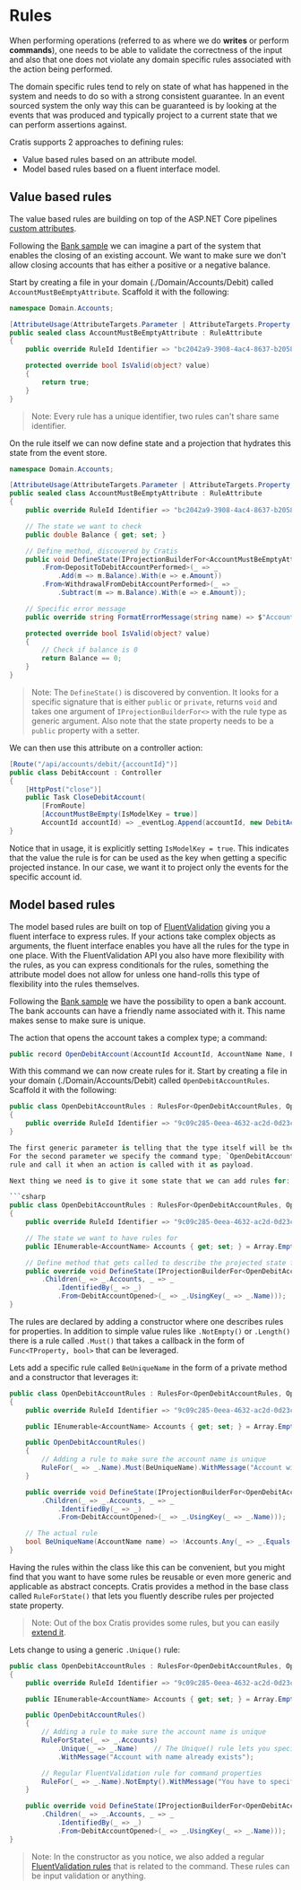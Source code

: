 # Rules

When performing operations (referred to as where we do **writes** or perform **commands**),
one needs to be able to validate the correctness of the input and also that one does not violate
any domain specific rules associated with the action being performed.

The domain specific rules tend to rely on state of what has happened in the system and needs
to do so with a strong consistent guarantee. In an event sourced system the only way this can
be guaranteed is by looking at the events that was produced and typically project to a current
state that we can perform assertions against.

Cratis supports 2 approaches to defining rules:

* Value based rules based on an attribute model.
* Model based rules based on a fluent interface model.

## Value based rules

The value based rules are building on top of the ASP.NET Core pipelines [custom attributes](https://docs.microsoft.com/en-us/aspnet/core/mvc/models/validation?view=aspnetcore-6.0#custom-attributes).

Following the [Bank sample](../../../Samples/Bank/) we can imagine a part of the system that enables
the closing of an existing account. We want to make sure we don't allow closing accounts that has either a
positive or a negative balance.

Start by creating a file in your domain (./Domain/Accounts/Debit) called `AccountMustBeEmptyAttribute`.
Scaffold it with the following:

```csharp
namespace Domain.Accounts;

[AttributeUsage(AttributeTargets.Parameter | AttributeTargets.Property, AllowMultiple = false)]
public sealed class AccountMustBeEmptyAttribute : RuleAttribute
{
    public override RuleId Identifier => "bc2042a9-3908-4ac4-8637-b2058ba8cead";

    protected override bool IsValid(object? value)
    {
        return true;
    }
}
```

> Note: Every rule has a unique identifier, two rules can't share same identifier.

 On the rule itself we can now define state and a projection that hydrates this state from the event store.

```csharp
namespace Domain.Accounts;

[AttributeUsage(AttributeTargets.Parameter | AttributeTargets.Property, AllowMultiple = false)]
public sealed class AccountMustBeEmptyAttribute : RuleAttribute
{
    public override RuleId Identifier => "bc2042a9-3908-4ac4-8637-b2058ba8cead";

    // The state we want to check
    public double Balance { get; set; }

    // Define method, discovered by Cratis
    public void DefineState(IProjectionBuilderFor<AccountMustBeEmptyAttribute> builder) => builder
        .From<DepositToDebitAccountPerformed>(_ => _
            .Add(m => m.Balance).With(e => e.Amount))
        .From<WithdrawalFromDebitAccountPerformed>(_ => _
            .Subtract(m => m.Balance).With(e => e.Amount));

    // Specific error message
    public override string FormatErrorMessage(string name) => $"Account must have 0 in balance. It has a balance of {Balance}.";

    protected override bool IsValid(object? value)
    {
        // Check if balance is 0
        return Balance == 0;
    }
}
```

> Note: The `DefineState()` is discovered by convention. It looks for a specific signature that is either `public` or `private`,
> returns `void` and takes one argument of `IProjectionBuilderFor<>` with the rule type as generic argument.
> Also note that the state property needs to be a `public` property with a setter.

We can then use this attribute on a controller action:

```csharp
[Route("/api/accounts/debit/{accountId}")]
public class DebitAccount : Controller
{
    [HttpPost("close")]
    public Task CloseDebitAccount(
        [FromRoute]
        [AccountMustBeEmpty(IsModelKey = true)]
        AccountId accountId) => _eventLog.Append(accountId, new DebitAccountClosed());
}
```

Notice that in usage, it is explicitly setting `IsModelKey = true`. This indicates that the value the rule is for can be used
as the key when getting a specific projected instance. In our case, we want it to project only the events for the specific account id.

## Model based rules

The model based rules are built on top of [FluentValidation](https://docs.fluentvalidation.net/en/latest/) giving you a fluent interface
to express rules. If your actions take complex objects as arguments, the fluent interface enables you have all the rules for the type
in one place. With the FluentValidation API you also have more flexibility with the rules, as you can express conditionals for the rules,
something the attribute model does not allow for unless one hand-rolls this type of flexibility into the rules themselves.

Following the [Bank sample](../../../Samples/Bank/) we have the possibility to open a bank account. The bank accounts can have a friendly
name associated with it. This name makes sense to make sure is unique.

The action that opens the account takes a complex type; a command:

```csharp
public record OpenDebitAccount(AccountId AccountId, AccountName Name, PersonId Owner);
```

With this command we can now create rules for it. Start by creating a file in your domain (./Domain/Accounts/Debit) called `OpenDebitAccountRules`.
Scaffold it with the following:

```csharp
public class OpenDebitAccountRules : RulesFor<OpenDebitAccountRules, OpenDebitAccount>
{
    public override RuleId Identifier => "9c09c285-0eea-4632-ac2d-0d23c7ac10ba";
}

The first generic parameter is telling that the type itself will be the holder of the state. Note that this has to be the rules type itself.
For the second parameter we specify the command type; `OpenDebitAccount`. With this in place the system will automatically discover the
rule and call it when an action is called with it as payload.

Next thing we need is to give it some state that we can add rules for:

```csharp
public class OpenDebitAccountRules : RulesFor<OpenDebitAccountRules, OpenDebitAccount>
{
    public override RuleId Identifier => "9c09c285-0eea-4632-ac2d-0d23c7ac10ba";

    // The state we want to have rules for
    public IEnumerable<AccountName> Accounts { get; set; } = Array.Empty<AccountName>();

    // Define method that gets called to describe the projected state from events
    public override void DefineState(IProjectionBuilderFor<OpenDebitAccountRules> builder) => builder
        .Children(_ => _.Accounts, _ => _
            .IdentifiedBy(_ => _)
            .From<DebitAccountOpened>(_ => _.UsingKey(_ => _.Name)));
}
```

The rules are declared by adding a constructor where one describes rules for properties.
In addition to simple value rules like `.NotEmpty()` or `.Length()` there is a rule called `.Must()`
that takes a callback in the form of `Func<TProperty, bool>` that can be leveraged.

Lets add a specific rule called `BeUniqueName` in the form of a private method and a constructor
that leverages it:

```csharp
public class OpenDebitAccountRules : RulesFor<OpenDebitAccountRules, OpenDebitAccount>
{
    public override RuleId Identifier => "9c09c285-0eea-4632-ac2d-0d23c7ac10ba";

    public IEnumerable<AccountName> Accounts { get; set; } = Array.Empty<AccountName>();

    public OpenDebitAccountRules()
    {
        // Adding a rule to make sure the account name is unique
        RuleFor(_ => _.Name).Must(BeUniqueName).WithMessage("Account with name already exists");
    }

    public override void DefineState(IProjectionBuilderFor<OpenDebitAccountRules> builder) => builder
        .Children(_ => _.Accounts, _ => _
            .IdentifiedBy(_ => _)
            .From<DebitAccountOpened>(_ => _.UsingKey(_ => _.Name)));

    // The actual rule
    bool BeUniqueName(AccountName name) => !Accounts.Any(_ => _.Equals(name));
}
```

Having the rules within the class like this can be convenient, but you might find that you want to have
some rules be reusable or even more generic and applicable as abstract concepts.
Cratis provides a method in the base class called `RuleForState()` that lets you fluently describe rules per projected state property.

> Note: Out of the box Cratis provides some rules, but you can easily [extend it](../../recipes/rules/extending-rules.md).

Lets change to using a generic `.Unique()` rule:

```csharp
public class OpenDebitAccountRules : RulesFor<OpenDebitAccountRules, OpenDebitAccount>
{
    public override RuleId Identifier => "9c09c285-0eea-4632-ac2d-0d23c7ac10ba";

    public IEnumerable<AccountName> Accounts { get; set; } = Array.Empty<AccountName>();

    public OpenDebitAccountRules()
    {
        // Adding a rule to make sure the account name is unique
        RuleForState(_ => _.Accounts)
            .Unique(_ => _.Name)    // The Unique() rule lets you specify which property from the command it should compare against.
            .WithMessage("Account with name already exists");

        // Regular FluentValidation rule for command properties
        RuleFor(_ => _.Name).NotEmpty().WithMessage("You have to specify a name");
    }

    public override void DefineState(IProjectionBuilderFor<OpenDebitAccountRules> builder) => builder
        .Children(_ => _.Accounts, _ => _
            .IdentifiedBy(_ => _)
            .From<DebitAccountOpened>(_ => _.UsingKey(_ => _.Name)));
}
```

> Note: In the constructor as you notice, we also added a regular [FluentValidation rules](https://docs.fluentvalidation.net/en/latest/#example) that is related
> to the command. These rules can be input validation or anything.
